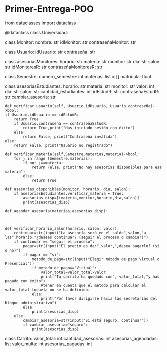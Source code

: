 # Primer-Entrega-POO
from dataclasses import dataclass

@dataclass
class Universidad:



class Monitor:
    nombre: str
    idMonitor: str
    contraseñaMonitor: str

class Usuario:
    idUsuario: str
    contraseña: str

class asesoriasMonitores:
    horario: str
    materia: str
    monitor: str
    dia: str
    salon: str
    idMonitoresR: str
    contraseñaMonitoresR: str


class Semestre:
    numero_semestre: int
    materias: list = []
    matricula: float

class asesoriasEstudiantes:
    horario: str
    materia: str
    monitor: str
    valor: int
    dia: str
    salon: str
    cantidad_estudiantes: int
    idEstudR: str
    contraseñaEstudR: str
    cambiar_asesoria: str

    def verificar_usuario(self, Usuario.idUsuario, Usuario.contraseña)->bool:
    if Usuario.idUsuario == idEstudR:
        return True
        if Usuario.contraseña == contraseñaEstudR:
            return True,print("Has iniciado sesión con éxito")
        else:
            return False, print("Contraseña inválida")
    else:
        return False, print("Usuario no registrado")

    def verificar_materia(self,Semestre.materias,materia)->bool:
        for j in range (Semestre.materias):
            if not j==materia:
                return False, print("No hay asesorías disponibles para esa materia")
            else:
                return True

    def asesorias_disponibles(monitor, horario, dia, salon):
        if asesoriasEstudiantes.verificar_materia = True:
            asesorias_disp=[(materia,monitor,horario,dia,salon)]
            print(asesorias_disp)

    def agendar_asesoria(materias,asesorias_disp):



    def verificar_horario_salon(horario, salon, valor):
        continuar=str(input("La asesoría será en el salón",salon,"a las",horario,"¿deseas continuar? (seguir el proceso o cambiar)")
        if continuar == "seguir el proceso":
            pagar=str(input("El precio es de:",valor,"¿desea pagarlo? (si o no)")
            if pagar == "si":
                metodo_de_pago=str(input("Elegir método de pago Virtual o Presencial"))
                if metodo_de_pago=="Virtual":
                    valor_total=valor_total-valor
                    print("Tu carrito ha quedado con", valor_total,"y has pagado con éxito")
                    #tener en cuenta que el método para calcular el valor_total todavía no se ha definido.
                else:
                    print("Por favor dirigirse hacia las secretarias del bloque administrativo")
            else:
                print(asesorias_disp)
        else:
            cambiar_asesoria=str(input("Si está seguro, continuar"))
            if cambiar_asesoria="seguro":
                print(asesorias_disp)


class Carrito:
    valor_total: int
    cantidad_asesorias: int
    asesorias_agendadas: list
    valor_multa: int
    asesorias_pagadas: int

